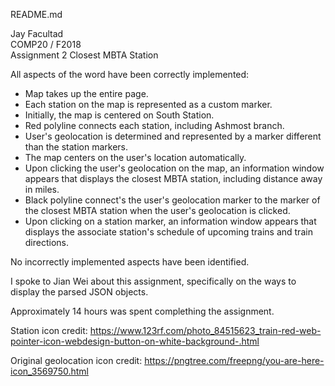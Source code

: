 README.md  

Jay Facultad  
COMP20 / F2018  
Assignment 2 Closest MBTA Station  

All aspects of the word have been correctly implemented:  
- Map takes up the entire page.
- Each station on the map is represented as a custom marker.
- Initially, the map is centered on South Station.
- Red polyline connects each station, including Ashmost branch.
- User's geolocation is determined and represented by a marker different than the station markers.
- The map centers on the user's location automatically.
- Upon clicking the user's geolocation on the map, an information window appears that displays the closest MBTA station, including distance away in miles.
- Black polyline connect's the user's geolocation marker to the marker of the closest MBTA station when the user's geolocation is clicked.
- Upon clicking on a station marker, an information window appears that displays the associate station's schedule of upcoming trains and train directions.  

No incorrectly implemented aspects have been identified.  

I spoke to Jian Wei about this assignment, specifically on the ways to display the parsed JSON objects.  

Approximately 14 hours was spent complething the assignment.  

Station icon credit: https://www.123rf.com/photo_84515623_train-red-web-pointer-icon-webdesign-button-on-white-background-.html  

Original geolocation icon credit: https://pngtree.com/freepng/you-are-here-icon_3569750.html  


